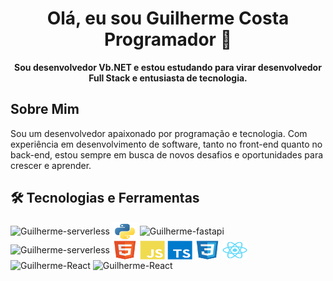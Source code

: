 <div align="center">
  <h1>Olá, eu sou Guilherme Costa Programador 👋</h1>
  <p><strong>Sou desenvolvedor Vb.NET e estou estudando para virar desenvolvedor Full Stack e entusiasta de tecnologia.</strong></p>
</div>

<div>
  <h2>Sobre Mim</h2>
  <p>
    Sou um desenvolvedor apaixonado por programação e tecnologia. Com experiência em desenvolvimento de software, tanto no front-end quanto no back-end, estou sempre em busca de novos desafios e oportunidades para crescer e aprender.
  </p>
</div>

<div style="display: inline_block">
  <h2>🛠️ Tecnologias e Ferramentas</h2>
  <img align="center" alt="Guilherme-serverless" height="30" width="40" src="https://cdn.jsdelivr.net/gh/devicons/devicon@latest/icons/visualbasic/visualbasic-original.svg">
  <img align="center" alt="Guilherme-Python" height="30" width="40" src="https://raw.githubusercontent.com/devicons/devicon/master/icons/python/python-original.svg">
  <img align="center" alt="Guilherme-fastapi" height="30" width="40" src="https://cdn.jsdelivr.net/gh/devicons/devicon@latest/icons/fastapi/fastapi-original.svg">
  <img align="center" alt="Guilherme-serverless" height="30" width="40" src="https://www.vectorlogo.zone/logos/serverless/serverless-icon.svg">
  <img align="center" alt="Guilherme-HTML" height="30" width="40" src="https://raw.githubusercontent.com/devicons/devicon/master/icons/html5/html5-original.svg">
  <img align="center" alt="Guilherme-Js" height="30" width="40" src="https://raw.githubusercontent.com/devicons/devicon/master/icons/javascript/javascript-plain.svg">
  <img align="center" alt="Guilherme-Ts" height="30" width="40" src="https://raw.githubusercontent.com/devicons/devicon/master/icons/typescript/typescript-plain.svg">
  <img align="center" alt="Guilherme-CSS" height="30" width="40" src="https://raw.githubusercontent.com/devicons/devicon/master/icons/css3/css3-original.svg">
  <img align="center" alt="Guilherme-React" height="30" width="40" src="https://raw.githubusercontent.com/devicons/devicon/master/icons/react/react-original.svg">
  <img align="center" alt="Guilherme-React" height="30" width="40" src="https://cdn.jsdelivr.net/gh/devicons/devicon@latest/icons/microsoftsqlserver/microsoftsqlserver-original-wordmark.svg">
  <img align="center" alt="Guilherme-React" height="30" width="40" src="https://cdn.jsdelivr.net/gh/devicons/devicon@latest/icons/mysql/mysql-original-wordmark.svg">  
</div>
